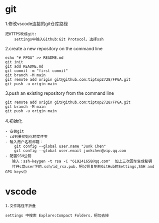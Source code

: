 # git

1.修改vscode连接的git仓库路径

    把HTTPS改成git:
        settings中输入Github:Git Protocol，选择ssh

2.create a new repository on the command line

    echo "# FPGA" >> README.md
    git init
    git add README.md
    git commit -m "first commit"
    git branch -M main
    git remote add origin git@github.com:tiptop2728/FPGA.git
    git push -u origin main

3.push an existing repository from the command line

    git remote add origin git@github.com:tiptop2728/FPGA.git
    git branch -M main
    git push -u origin main

4.初始化

    - 安装git
    - cd到要初始化的文件夹
    - 输入用户名和邮箱：
        git config --global user.name "Junk Chen"
        git config --global user.email junkchen@vip.qq.com
    - 配置SSH公钥
       输入：ssh-keygen -t rsa -C "619241658@qq.com"  加上三次回车生成秘钥
       打开c盘user下的.ssh/id_rsa.pub，把公钥复制到GitHub的Settings,SSH and GPG keys中

# vscode
    1.文件路径不折叠
    
    settings 中搜索 Explore:Compact Folders，把勾去掉
